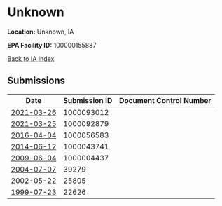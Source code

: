 # Unknown

**Location:** Unknown, IA

**EPA Facility ID:** 100000155887

[Back to IA Index](../../index.md)

## Submissions

| Date | Submission ID | Document Control Number |
|------|--------------|-------------------------|
| [2021-03-26](submissions/1000093012.md) | 1000093012 |  |
| [2021-03-25](submissions/1000092879.md) | 1000092879 |  |
| [2016-04-04](submissions/1000056583.md) | 1000056583 |  |
| [2014-06-12](submissions/1000043741.md) | 1000043741 |  |
| [2009-06-04](submissions/1000004437.md) | 1000004437 |  |
| [2004-07-07](submissions/39279.md) | 39279 |  |
| [2002-05-22](submissions/25805.md) | 25805 |  |
| [1999-07-23](submissions/22626.md) | 22626 |  |
